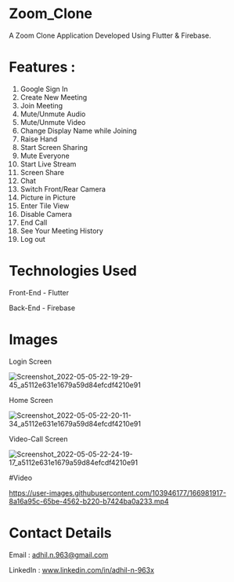 # Zoom_Clone

A Zoom Clone Application Developed Using Flutter & Firebase.

# Features :

1. Google Sign In
2. Create New Meeting
3. Join Meeting
4. Mute/Unmute Audio
5. Mute/Unmute Video
6. Change Display Name while Joining
7. Raise Hand
8. Start Screen Sharing
9. Mute Everyone
10. Start Live Stream
11. Screen Share
12. Chat
13. Switch Front/Rear Camera
14. Picture in Picture
15. Enter Tile View
16. Disable Camera
17. End Call
18. See Your Meeting History
19. Log out

# Technologies Used 

Front-End - Flutter

Back-End - Firebase

# Images

Login Screen

![Screenshot_2022-05-05-22-19-29-45_a5112e631e1679a59d84efcdf4210e91](https://user-images.githubusercontent.com/103946177/166981565-ccd0523d-447a-4374-85a1-f69614e7c5b7.jpg)

Home Screen

![Screenshot_2022-05-05-22-20-11-34_a5112e631e1679a59d84efcdf4210e91](https://user-images.githubusercontent.com/103946177/166981654-fe637c2e-46b0-477a-a89b-7a690032e34f.jpg)

Video-Call Screen

![Screenshot_2022-05-05-22-24-19-17_a5112e631e1679a59d84efcdf4210e91](https://user-images.githubusercontent.com/103946177/166981797-c9f4edaf-2fe4-4a70-877b-de3374b2ce33.jpg)

#Video

https://user-images.githubusercontent.com/103946177/166981917-8a16a95c-65be-4562-b220-b7424ba0a233.mp4

# Contact Details

Email : adhil.n.963@gmail.com

LinkedIn : www.linkedin.com/in/adhil-n-963x
